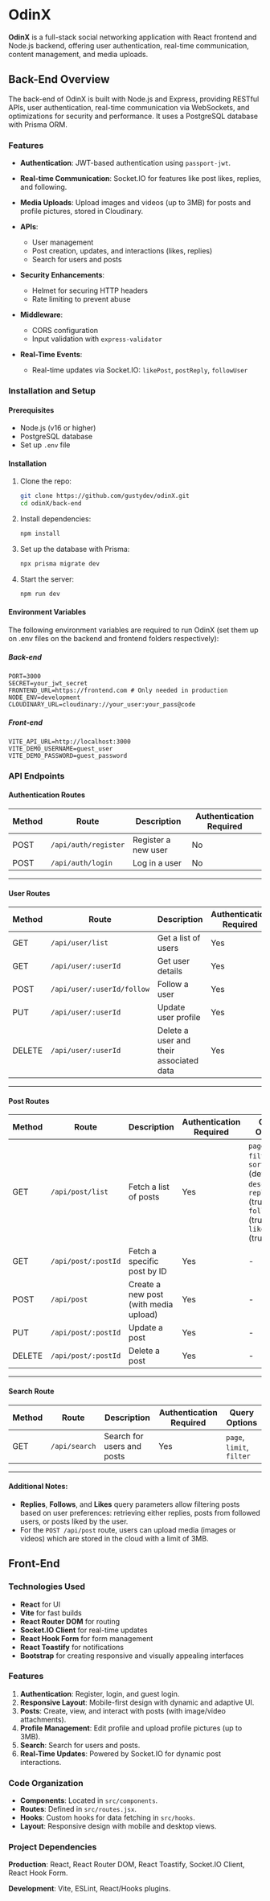# OdinX

**OdinX** is a full-stack social networking application with React frontend and Node.js backend, offering user authentication, real-time communication, content management, and media uploads.

## Back-End Overview

The back-end of OdinX is built with Node.js and Express, providing RESTful APIs, user authentication, real-time communication via WebSockets, and optimizations for security and performance. It uses a PostgreSQL database with Prisma ORM.

### Features
- **Authentication**: JWT-based authentication using `passport-jwt`.
- **Real-time Communication**: Socket.IO for features like post likes, replies, and following.
- **Media Uploads**: Upload images and videos (up to 3MB) for posts and profile pictures, stored in Cloudinary.
- **APIs**:
  - User management
  - Post creation, updates, and interactions (likes, replies)
  - Search for users and posts
- **Security Enhancements**:
  - Helmet for securing HTTP headers
  - Rate limiting to prevent abuse
- **Middleware**:
  - CORS configuration
  - Input validation with `express-validator`

- **Real-Time Events**:
    - Real-time updates via Socket.IO: `likePost`, `postReply`, `followUser`

### Installation and Setup

#### Prerequisites
- Node.js (v16 or higher)
- PostgreSQL database
- Set up `.env` file

#### Installation
1. Clone the repo:
   ```bash
   git clone https://github.com/gustydev/odinX.git
   cd odinX/back-end
   ```
2. Install dependencies:
   ```bash
   npm install
   ```
3. Set up the database with Prisma:
   ```bash
   npx prisma migrate dev
   ```
4. Start the server:
   ```bash
   npm run dev
   ```

#### Environment Variables

The following environment variables are required to run OdinX (set them up on .env files on the backend and frontend folders respectively):

##### Back-end
```env
PORT=3000
SECRET=your_jwt_secret
FRONTEND_URL=https://frontend.com # Only needed in production
NODE_ENV=development
CLOUDINARY_URL=cloudinary://your_user:your_pass@code
```

##### Front-end
```env
VITE_API_URL=http://localhost:3000
VITE_DEMO_USERNAME=guest_user
VITE_DEMO_PASSWORD=guest_password
```

### API Endpoints

#### Authentication Routes

| Method | Route                  | Description                      | Authentication Required |
|--------|------------------------|----------------------------------|-------------------------|
| POST   | `/api/auth/register`    | Register a new user              | No                      |
| POST   | `/api/auth/login`       | Log in a user                    | No                      |

---

#### User Routes

| Method | Route                        | Description                              | Authentication Required | Query Options  |
|--------|------------------------------|------------------------------------------|-------------------------|----------------|
| GET    | `/api/user/list`             | Get a list of users                      | Yes                     | `page`, `limit` |
| GET    | `/api/user/:userId`          | Get user details                         | Yes                     | -              |
| POST   | `/api/user/:userId/follow`   | Follow a user                            | Yes                     | -              |
| PUT    | `/api/user/:userId`          | Update user profile                      | Yes                     | -              |
| DELETE | `/api/user/:userId`          | Delete a user and their associated data  | Yes                     | -              |

---

#### Post Routes

| Method | Route                        | Description                              | Authentication Required | Query Options  |
|--------|------------------------------|------------------------------------------|-------------------------|----------------|
| GET    | `/api/post/list`             | Fetch a list of posts                    | Yes                     | `page`, `limit`, `filter`, `sort` (default `desc`), `replies` (true/false), `follows` (true/false), `likes` (true/false) |
| GET    | `/api/post/:postId`          | Fetch a specific post by ID              | Yes                     | -              |
| POST   | `/api/post`                  | Create a new post (with media upload)    | Yes                     | -              |
| PUT    | `/api/post/:postId`          | Update a post                            | Yes                     | -              |
| DELETE | `/api/post/:postId`          | Delete a post                            | Yes                     | -              |

---

#### Search Route

| Method | Route                  | Description                              | Authentication Required | Query Options  |
|--------|------------------------|------------------------------------------|-------------------------|----------------|
| GET    | `/api/search`           | Search for users and posts               | Yes                     | `page`, `limit`, `filter` |

---

#### Additional Notes:
- **Replies**, **Follows**, and **Likes** query parameters allow filtering posts based on user preferences: retrieving either replies, posts from followed users, or posts liked by the user.
- For the `POST /api/post` route, users can upload media (images or videos) which are stored in the cloud with a limit of 3MB.

## Front-End

### Technologies Used
- **React** for UI
- **Vite** for fast builds
- **React Router DOM** for routing
- **Socket.IO Client** for real-time updates
- **React Hook Form** for form management
- **React Toastify** for notifications
- **Bootstrap** for creating responsive and visually appealing interfaces

### Features
1. **Authentication**: Register, login, and guest login.
2. **Responsive Layout**: Mobile-first design with dynamic and adaptive UI.
3. **Posts**: Create, view, and interact with posts (with image/video attachments).
4. **Profile Management**: Edit profile and upload profile pictures (up to 3MB).
5. **Search**: Search for users and posts.
6. **Real-Time Updates**: Powered by Socket.IO for dynamic post interactions.

### Code Organization
- **Components**: Located in `src/components`.
- **Routes**: Defined in `src/routes.jsx`.
- **Hooks**: Custom hooks for data fetching in `src/hooks`.
- **Layout**: Responsive design with mobile and desktop views.

### Project Dependencies
**Production**: React, React Router DOM, React Toastify, Socket.IO Client, React Hook Form.

**Development**: Vite, ESLint, React/Hooks plugins.